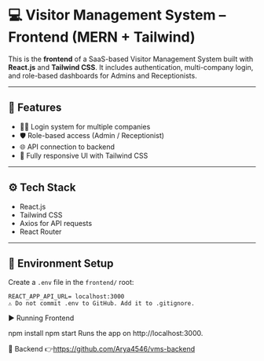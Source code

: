 
# 💻 Visitor Management System – Frontend (MERN + Tailwind)

This is the **frontend** of a SaaS-based Visitor Management System built with **React.js** and **Tailwind CSS**. It includes authentication, multi-company login, and role-based dashboards for Admins and Receptionists.

---

## 🎯 Features

- 🧑‍💼 Login system for multiple companies
- 🛡️ Role-based access (Admin / Receptionist)
- 🌐 API connection to backend
- 🎨 Fully responsive UI with Tailwind CSS

---

## ⚙️ Tech Stack

- React.js
- Tailwind CSS
- Axios for API requests
- React Router

---

## 🔧 Environment Setup

Create a `.env` file in the `frontend/` root:

```env
REACT_APP_API_URL= localhost:3000
⚠️ Do not commit .env to GitHub. Add it to .gitignore.
```

▶️ Running Frontend

npm install
npm start
Runs the app on http://localhost:3000.

🔗 Backend
👉https://github.com/Arya4546/vms-backend

